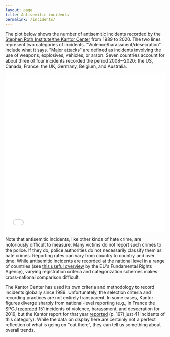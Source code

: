 ```yaml
---
layout: page
title: Antisemitic incidents
permalink: /incidents/
---
```

The plot below shows the number of antisemitic incidents recorded by the [Stephen Roth Institute/the Kantor Center](https://en-humanities.tau.ac.il/kantor/rerearch/annual_reports) from 1989 to 2020. The two lines represent two categories of incidents. "Violence/harassment/desecration" include what it says. "Major attacks" are defined as incidents involving the use of weapons, explosives, vehicles, or arson. Seven countries account for about three of four incidents recorded the period 2008--2020: the US, Canada, France, the UK, Germany, Belgium, and Australia.

<iframe src="/chaceweb/assets/incidents_plot.html" height="500px" width="100%" style="border:none;"></iframe>

Note that antisemitic incidents, like other kinds of hate crime, are notoriously difficult to measure. Many victims do not report such crimes to the police. If they do, police authorities do not necessarily classify them as hate crimes. Reporting rates can vary from country to country and over time. While antisemitic incidents are recorded at the national level in a range of countries (see [this useful overview](https://fra.europa.eu/en/publication/2020/antisemitism-overview-2009-2019) by the EU's Fundamental Rights Agency), varying registration criteria and categorization schemes makes cross-national comparison difficult.

The Kantor Center has used its own criteria and methodology to record incidents globally since 1989. Unfortunately, the selection criteria and recording practices are not entirely transparent. In some cases, Kantor figures diverge sharply from national-level reporting (e.g., in France the SPCJ [recorded](https://www.antisemitisme.fr/dl/2019-EN) 151 incidents of violence, harassment, and desecration for 2019, but the Kantor report for that year [reported](https://en-humanities.tau.ac.il/sites/humanities_en.tau.ac.il/files/media_server/humanities/kantor/Kantor%20Report%202020_130820.pdf) (p. 197) just 41 incidents of this category). While the data on display here are certainly not a perfect reflection of what is going on "out there", they can tell us something about overall trends.